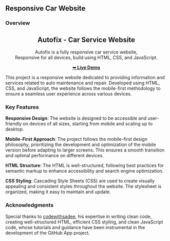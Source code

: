 ## Responsive Car Website

### Overview

<div align="center">
<h2 align="center">Autofix - Car Service Website</h2>

Autofix is a fully responsive car service website, <br />Responsive for all devices, build using HTML, CSS, and JavaScript.

<a href="https://billalben.github.io/Responsive-Car-Website/"><strong>➥ Live Demo</strong></a>
</div>

<!-- ### Demo Screenshots
![Autofix Desktop Demo]() -->


This project is a responsive website dedicated to providing information and services related to auto maintenance and repair. Developed using HTML, CSS, and JavaScript, the website follows the mobile-first methodology to ensure a seamless user experience across various devices.

### Key Features

**Responsive Design**: The website is designed to be accessible and user-friendly on devices of all sizes, starting from mobile and scaling up to desktop.

**Mobile-First Approach**: The project follows the mobile-first design philosophy, prioritizing the development and optimization of the mobile version before adapting to larger screens. This ensures a smooth transition and optimal performance on different devices.

**HTML Structure**: The HTML is well-structured, following best practices for semantic markup to enhance accessibility and search engine optimization.

**CSS Styling**: Cascading Style Sheets (CSS) are used to create visually appealing and consistent styles throughout the website. The stylesheet is organized, making it easy to maintain and update.

### Acknowledgments

Special thanks to [codewithsadee](https://github.com/codewithsadee), his expertise in writing clean code, creating well-structured HTML, efficient CSS styling, and clean JavaScript code, whose tutorials and guidance have been instrumental in the development of the GitHub App project.
